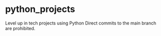 # python_projects
Level up in tech projects using Python
Direct commits to the main branch are prohibited.
